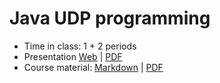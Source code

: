# Java UDP programming

- Time in class: 1 + 2 periods
- Presentation
  [Web](https://heig-vd-dai-course.github.io/heig-vd-dai-course/17-java-udp-programming/)
  |
  [PDF](https://heig-vd-dai-course.github.io/heig-vd-dai-course/17-java-udp-programming/17-java-udp-programming-presentation.pdf)<!-- | [Video (in French)]() -->
- Course material: [Markdown](./COURSE_MATERIAL.md) |
  [PDF](https://heig-vd-dai-course.github.io/heig-vd-dai-course/17-java-udp-programming/17-java-udp-programming-course-material.pdf)

